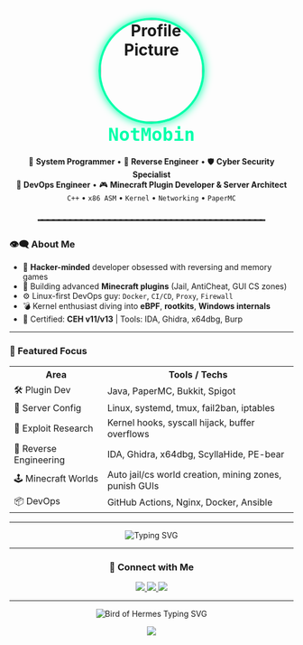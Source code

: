 <h1 align="center">
  <img src="https://i.pinimg.com/736x/69/72/ff/6972ff594cce4bc0113ece46510a9749.jpg" width="180px" style="border-radius: 50%; border: 4px solid #00ffaa; box-shadow: 0 0 15px #00ffaa;" alt="Profile Picture"><br>
  <b><code style="font-size: 32px; color: #00ffaa;">NotMobin</code></b>
</h1>

<p align="center">
  🧠 <b>System Programmer</b> • 🧩 <b>Reverse Engineer</b> • 🛡️ <b>Cyber Security Specialist</b><br>
  🧱 <b>DevOps Engineer</b> • 🎮 <b>Minecraft Plugin Developer & Server Architect</b><br>
  <code>C++</code> • <code>x86 ASM</code> • <code>Kernel</code> • <code>Networking</code> • <code>PaperMC</code>
</p>

<hr style="border: none; border-top: 2px dashed #444; width: 80%; margin: 30px auto;">

<h3>👁️‍🗨️ About Me</h3>

<ul>
  <li>🔬 <b>Hacker-minded</b> developer obsessed with reversing and memory games</li>
  <li>🌌 Building advanced <b>Minecraft plugins</b> (Jail, AntiCheat, GUI CS zones)</li>
  <li>⚙️ Linux-first DevOps guy: <code>Docker</code>, <code>CI/CD</code>, <code>Proxy</code>, <code>Firewall</code></li>
  <li>💣 Kernel enthusiast diving into <b>eBPF</b>, <b>rootkits</b>, <b>Windows internals</b></li>
  <li>🧠 Certified: <b>CEH v11/v13</b> | Tools: IDA, Ghidra, x64dbg, Burp</li>
</ul>

---

<h3>🚀 Featured Focus</h3>

<table>
  <tr>
    <th>Area</th>
    <th>Tools / Techs</th>
  </tr>
  <tr>
    <td>🛠️ Plugin Dev</td>
    <td>Java, PaperMC, Bukkit, Spigot</td>
  </tr>
  <tr>
    <td>🧱 Server Config</td>
    <td>Linux, systemd, tmux, fail2ban, iptables</td>
  </tr>
  <tr>
    <td>🔬 Exploit Research</td>
    <td>Kernel hooks, syscall hijack, buffer overflows</td>
  </tr>
  <tr>
    <td>🔧 Reverse Engineering</td>
    <td>IDA, Ghidra, x64dbg, ScyllaHide, PE-bear</td>
  </tr>
  <tr>
    <td>🕹️ Minecraft Worlds</td>
    <td>Auto jail/cs world creation, mining zones, punish GUIs</td>
  </tr>
  <tr>
    <td>📦 DevOps</td>
    <td>GitHub Actions, Nginx, Docker, Ansible</td>
  </tr>
</table>

---

<div align="center">
  <img src="https://readme-typing-svg.demolab.com?lines=Minecraft+Server+Architect;DevOps+%2F+Reverse+Engineer;Cyber+Security+Fanatic;C%2B%2B+%7C+Java+%7C+Kernel+Dev;Always+Mining+Into+Memory!&font=Fira+Code&center=true&width=900&height=50&duration=3000&pause=1000&color=00ffaa" alt="Typing SVG"/>
</div>

---

<h3 align="center">🧭 Connect with Me</h3>

<p align="center">
  <a href="mailto:mobin.abasbo@gmail.com">
    <img src="https://img.shields.io/badge/Email-mobin.abasbo@gmail.com-D14836?style=for-the-badge&logo=gmail&logoColor=white">
  </a>
  <a href="https://discord.com/users/335847967938445323" target="_blank">
    <img src="https://lanyard.cnrad.dev/api/335847967938445323?bg=transparent&idleMessage=Sleeping...&borderRadius=15px">
  </a>
  <a href="https://t.me/mobinnot" target="_blank">
    <img src="https://img.shields.io/badge/Telegram-@mobinnot-2CA5E0?style=for-the-badge&logo=telegram&logoColor=white">
  </a>
</p>

---

<p align="center">
  <img src="https://readme-typing-svg.demolab.com/?lines=The+Bird+of+Hermes+is+My+Name;Eating+My+Wings+to+Make+Me+Tame&font=Fira+Code&center=true&width=600&height=50&duration=3000&pause=1000&color=FF4444" alt="Bird of Hermes Typing SVG"/>
</p>

<p align="center">
  <img src="https://capsule-render.vercel.app/api?type=waving&color=00ffaa&height=100&section=footer"/>
</p>